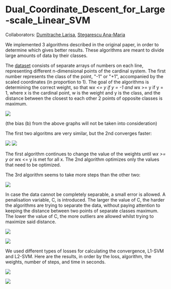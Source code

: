 # Dual_Coordinate_Descent_for_Large-scale_Linear_SVM

Collaborators: [Dumitrache Larisa](https://github.com/DLarisa),
               [Stegarescu Ana-Maria](https://github.com/StegarescuAnaMaria)
               
We implemented 3 algorithms described in the original paper, in order to determine which gives better results. These algorithms are meant to divide large amounts of data by their classes.

The [dataset](https://www.csie.ntu.edu.tw/~cjlin/libsvmtools/datasets/binary.html#a9a) consists of separate arrays of numbers on each line, representing different n-dimensional points of the cardinal system. The first number represents the class of the point, "-1" or "+1", accompanied by the scaled coordinates (in proportion to 1). The goal of the algorithms is determining the correct weight, so that w*x <= y if y = -1 and    w*x >= y if y = 1, where x is the cardinal point, w is the weight and y is the class, and the distance between the closest to each other 2 points of opposite classes is maximum.

![](images/image1.png)

(the bias (b) from the above graphs will not be taken into consideration)

The first two algoritms are very similar, but the 2nd converges faster:

![](images/image2.png)
![](images/image3.png)

The first algorithm continues to change the value of the weights until w*x >= y or w*x <= y is met for all x. The 2nd algorithm optimizes only the values that need to be optimized.

The 3rd algorithm seems to take more steps than the other two:

![](images/image4.png)

In case the data cannot be completely separable, a small error is allowed. A penalisation variable, C, is introduced. The larger the value of C, the harder the algorithms are trying to separate the data, without paying attention to keeping the distance between two points of separate classes maximum. The lower the value of C, the more outliers are allowed whilst trying to maximize said distance. 

![](images/image7.png)

![](images/image8.png)

We used different types of losses for calculating the convergence, L1-SVM and L2-SVM. Here are the results, in order by the loss, algorithm, the weights, number of steps, and time in seconds.

![](images/image5.png) 

![](images/image6.png)



